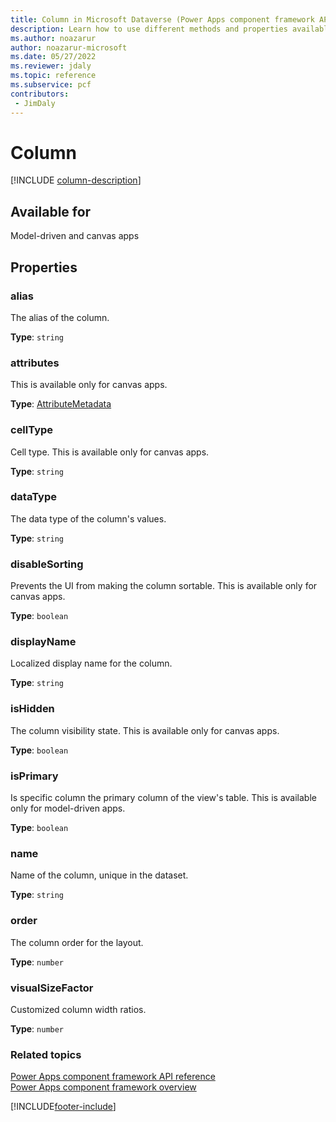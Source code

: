 ```yaml
---
title: Column in Microsoft Dataverse (Power Apps component framework API reference) | Microsoft Docs
description: Learn how to use different methods and properties available for column in Power Apps component framework.
ms.author: noazarur
author: noazarur-microsoft
ms.date: 05/27/2022
ms.reviewer: jdaly
ms.topic: reference
ms.subservice: pcf
contributors:
 - JimDaly
---
```


# Column

[!INCLUDE [column-description](includes/column-description.md)]

## Available for

Model-driven and canvas apps

## Properties

### alias

The alias of the column.

**Type**: `string`

### attributes

This is available only for canvas apps.

**Type**: [AttributeMetadata](attributemetadata.md)

### cellType

Cell type. This is available only for canvas apps.

**Type**: `string`

### dataType

The data type of the column's values.

**Type**: `string`

### disableSorting

Prevents the UI from making the column sortable. This is available only for canvas apps.

**Type**: `boolean`<br />

### displayName

Localized display name for the column.

**Type**: `string`

### isHidden

The column visibility state. This is available only for canvas apps.

**Type**: `boolean`<br />

### isPrimary

Is specific column the primary column of the view's table. This is available only for model-driven apps.

**Type**: `boolean`<br />

### name

Name of the column, unique in the dataset.

**Type**: `string`

### order

The column order for the layout.

**Type**: `number`

### visualSizeFactor

Customized column width ratios.

**Type**: `number`

### Related topics

[Power Apps component framework API reference](../reference/index.md)<br/>
[Power Apps component framework overview](../overview.md)

[!INCLUDE[footer-include](../../../includes/footer-banner.md)]
